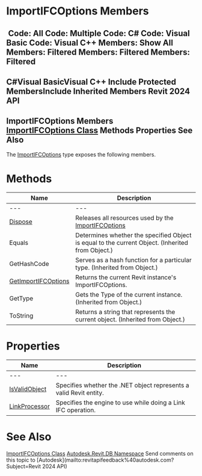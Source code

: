 # ImportIFCOptions Members

﻿
 Code: All Code: Multiple Code: C# Code: Visual Basic Code: Visual C++  Members: Show All Members: Filtered Members: Filtered Members: Filtered   
---  
C#Visual BasicVisual C++
Include Protected MembersInclude Inherited Members
Revit 2024 API  
---  
ImportIFCOptions Members  
[ImportIFCOptions Class](bddda5ab-6448-89f1-edea-912254b524f5.md "ImportIFCOptions Class") Methods Properties See Also  
---  
The [ImportIFCOptions](bddda5ab-6448-89f1-edea-912254b524f5.md "ImportIFCOptions Class") type exposes the following members.
# Methods
| Name | Description |
| --- | --- |
| --- | --- | --- |
| [Dispose](187a9c65-ce60-43b2-3149-5f02c495eb15.md "Dispose Method") | Releases all resources used by the [ImportIFCOptions](bddda5ab-6448-89f1-edea-912254b524f5.md "ImportIFCOptions Class") |
| Equals | Determines whether the specified Object is equal to the current Object. (Inherited from Object.) |
| GetHashCode | Serves as a hash function for a particular type.  (Inherited from Object.) |
| [GetImportIFCOptions](c3ed9909-c040-895f-2eee-dbcdb8cb5716.md "GetImportIFCOptions Method") | Returns the current Revit instance's ImportIFCOptions. |
| GetType | Gets the Type of the current instance. (Inherited from Object.) |
| ToString | Returns a string that represents the current object. (Inherited from Object.) |

# Properties
| Name | Description |
| --- | --- |
| --- | --- | --- |
| [IsValidObject](067c4795-caea-ea8b-cbd6-d5c2c55068fb.md "IsValidObject Property") | Specifies whether the .NET object represents a valid Revit entity. |
| [LinkProcessor](898d7fa7-94d7-0010-1148-2de2d741fa1c.md "LinkProcessor Property") | Specifies the engine to use while doing a Link IFC operation. |

# See Also
[ImportIFCOptions Class](bddda5ab-6448-89f1-edea-912254b524f5.md "ImportIFCOptions Class")
[Autodesk.Revit.DB Namespace](87546ba7-461b-c646-cbb1-2cb8f5bff8b2.md "Autodesk.Revit.DB Namespace")
Send comments on this topic to [Autodesk](mailto:revitapifeedback%40autodesk.com?Subject=Revit 2024 API)